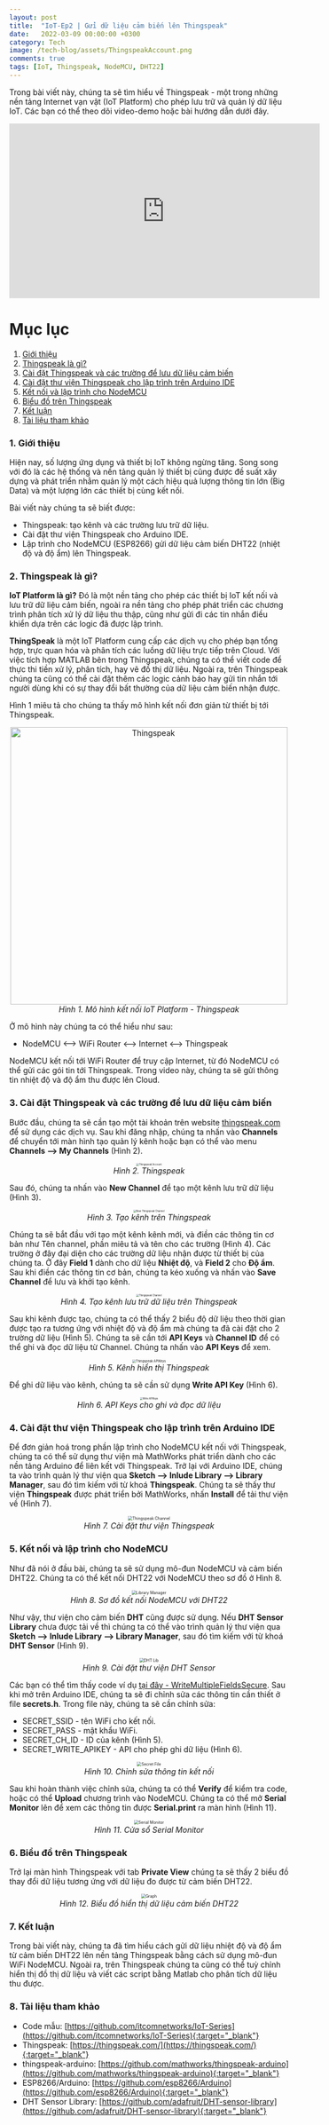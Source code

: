 ```yaml
---
layout: post
title:  "IoT-Ep2 | Gửi dữ liệu cảm biến lên Thingspeak"
date:   2022-03-09 00:00:00 +0300
category: Tech
image: /tech-blog/assets/ThingspeakAccount.png
comments: true
tags: [IoT, Thingspeak, NodeMCU, DHT22]
---
```

Trong bài viết này, chúng ta sẽ tìm hiểu về Thingspeak - một trong những nền tảng Internet vạn vật (IoT Platform) cho phép lưu trữ và quản lý dữ liệu IoT. Các bạn có thể theo dõi video-demo hoặc bài hướng dẫn dưới đây.

<p align="center">
<iframe width="560" height="315" src="https://www.youtube.com/embed/jfxlOaFn1a8" title="YouTube video player" frameborder="0" allow="accelerometer; autoplay; clipboard-write; encrypted-media; gyroscope; picture-in-picture" allowfullscreen></iframe>
</p>

# Mục lục
1. [Giới thiệu](#Section1)
2. [Thingspeak là gì?](#Section2)
3. [Cài đặt Thingspeak và các trường để lưu dữ liệu cảm biến](#Section3)
4. [Cài đặt thư viện Thingspeak cho lập trình trên Arduino IDE](#Section4)
5. [Kết nối và lập trình cho NodeMCU](#Section5)
6. [Biểu đồ trên Thingspeak](#Section6)
7. [Kết luận](#Section7)
8. [Tài liệu tham khảo](#Section8)

### 1. Giới thiệu <a name="Section1"></a>
Hiện nay, số lượng ứng dụng và thiết bị IoT không ngừng tăng. Song song với đó là các hệ thống và nền tảng quản lý thiết bị cũng được đề suất xây dựng và phát triển nhằm quản lý một cách hiệu quả lượng thông tin lớn (Big Data) và một lượng lớn các thiết bị cùng kết nối.

Bài viết này chúng ta sẽ biết được:
- Thingspeak: tạo kênh và các trường lưu trữ dữ liệu.
- Cài đặt thư viện Thingspeak cho Arduino IDE.
- Lập trình cho NodeMCU (ESP8266) gửi dữ liệu cảm biến DHT22 (nhiệt độ và độ ẩm) lên Thingspeak.

### 2. Thingspeak là gì? <a name="Section2"></a>
   
**IoT Platform là gì?** Đó là một nền tảng cho phép các thiết bị IoT kết nối và lưu trữ dữ liệu cảm biến, ngoài ra nền tảng cho phép phát triển các chương trình phân tích xử lý dữ liệu thu thập, cũng như gửi đi các tin nhắn điều khiển dựa trên các logic đã được lập trình.

**ThingSpeak** là một IoT Platform cung cấp các dịch vụ cho phép bạn tổng hợp, trực quan hóa và phân tích các luồng dữ liệu trực tiếp trên Cloud. Với việc tích hợp MATLAB bên trong Thingspeak, chúng ta có thể viết code để thực thi tiền xử lý, phân tích, hay vẽ đồ thị dữ liệu. Ngoài ra, trên Thingspeak chúng ta cũng có thể cài đặt thêm các logic cảnh báo hay gửi tin nhắn tới người dùng khi có sự thay đổi bất thường của dữ liệu cảm biến nhận được.

Hình 1 miêu tả cho chúng ta thấy mô hình kết nối đơn giản từ thiết bị tới Thingspeak.
<p align="center">
  <img alt="Thingspeak" src="/tech-blog/assets/Thingspeak.svg" width=500>
  <br>
    <em>Hình 1. Mô hình kết nối IoT Platform - Thingspeak</em>
</p>

Ở mô hình này chúng ta có thể hiểu như sau:
- NodeMCU <--> WiFi Router <--> Internet <--> Thingspeak

NodeMCU kết nối tới WiFi Router để truy cập Internet, từ đó NodeMCU có thể gửi các gói tin tới Thingspeak.
Trong video này, chúng ta sẽ gửi thông tin nhiệt độ và độ ẩm thu được lên Cloud.

### 3. Cài đặt Thingspeak và các trường để lưu dữ liệu cảm biến <a name="Section3"></a>
   
Bước đầu, chúng ta sẽ cần tạo một tài khoản trên website [thingspeak.com](https://thingspeak.com/) để sử dụng các dịch vụ. Sau khi đăng nhập, chúng ta nhấn vào **Channels** để chuyển tới màn hình tạo quản lý kênh hoặc bạn có thể vào menu **Channels --> My Channels** (Hình 2).
<p align="center">
  <img alt="Thingspeak Account" src="/tech-blog/assets/ThingspeakAccount.png" style="zoom:30%">
  <br>
    <em>Hình 2. Thingspeak</em>
</p>

Sau đó, chúng ta nhấn vào **New Channel** để tạo một kênh lưu trữ dữ liệu (Hình 3).
<p align="center">
  <img alt="New Thingspeak Channel" src="/tech-blog/assets/NewChannel.png" style="zoom:30%">
  <br>
    <em>Hình 3. Tạo kênh trên Thingspeak</em>
</p>

Chúng ta sẽ bắt đầu với tạo một kênh kênh mới, và điền các thông tin cơ bản như Tên channel, phần miêu tả và tên cho các trường (Hình 4). Các trường ở đây đại diện cho các trường dữ liệu nhận được từ thiết bị của chúng ta. Ở đây **Field 1** dành cho dữ liệu **Nhiệt độ**, và **Field 2** cho **Độ ẩm**. Sau khi điền các thông tin cơ bản, chúng ta kéo xuống và nhấn vào **Save Channel** để lưu và khởi tạo kênh.
<p align="center">
  <img alt="Thingspeak Channel" src="/tech-blog/assets/ChannelSetting.png" style="zoom:30%">
  <br>
    <em>Hình 4. Tạo kênh lưu trữ dữ liệu trên Thingspeak</em>
</p>

Sau khi kênh được tạo, chúng ta có thể thấy 2 biểu độ dữ liệu theo thời gian được tạo ra tương ứng với nhiệt độ và độ ẩm mà chúng ta đã cài đặt cho 2 trường dữ liệu (Hình 5). Chúng ta sẽ cần tới **API Keys** và **Channel ID** để có thể ghi và đọc dữ liệu từ Channel. Chúng ta nhấn vào **API Keys** để xem.
<p align="center">
  <img alt="Thingspeak APIKeys" src="/tech-blog/assets/APIKeys.png" style="zoom:40%">
  <br>
    <em>Hình 5. Kênh hiển thị Thingspeak</em>
</p>

Để ghi dữ liệu vào kênh, chúng ta sẽ cần sử dụng **Write API Key** (Hình 6).
<p align="center">
  <img alt="Write APIKeys" src="/tech-blog/assets/WriteAPIKeys.png" style="zoom: 30%">
  <br>
    <em>Hình 6. API Keys cho ghi và đọc dữ liệu</em>
</p>

### 4. Cài đặt thư viện Thingspeak cho lập trình trên Arduino IDE<a name="Section4"></a>
Để đơn giản hoá trong phần lập trình cho NodeMCU kết nối với Thingspeak, chúng ta có thể sử dụng thư viện mà MathWorks phát triển dành cho các nền tảng Arduino để liên kết với Thingspeak. Trở lại với Arduino IDE, chúng ta vào trình quản lý thư viện qua **Sketch --> Inlude Library --> Library Manager**, sau đó tìm kiếm với từ khoá **Thingspeak**. Chúng ta sẽ thấy thư viện **Thingspeak** được phát triển bởi MathWorks, nhấn **Install** để tải thư viện về (Hình 7).
<p align="center">
  <img alt="Thingspeak Channel" src="/tech-blog/assets/Thingspeak_Lib.png" style="zoom:50%">
  <br>
    <em>Hình 7. Cài đặt thư viện Thingspeak</em>
</p>

### 5. Kết nối và lập trình cho NodeMCU <a name="Section5"></a>
Như đã nói ở đầu bài, chúng ta sẽ sử dụng mô-đun NodeMCU và cảm biến DHT22. Chúng ta có thể kết nối DHT22 với NodeMCU theo sơ đồ ở Hình 8.
<p align="center">
  <img alt="Library Manager" src="/tech-blog/assets/NodeMCU_DHT.png" style="zoom:50%">
  <br>
    <em>Hình 8. Sơ đồ kết nối NodeMCU với DHT22</em>
</p>

Như vậy, thư viện cho cảm biến **DHT** cũng được sử dụng. Nếu **DHT Sensor Library** chưa được tải về thì chúng ta có thể vào trình quản lý thư viện qua **Sketch --> Inlude Library --> Library Manager**, sau đó tìm kiếm với từ khoá **DHT Sensor** (Hình 9).
<p align="center">
  <img alt="DHT Lib" src="/tech-blog/assets/LibManager.png" style="zoom:50%">
  <br>
    <em>Hình 9. Cài đặt thư viện DHT Sensor</em>
</p>

Các bạn có thể tìm thấy code ví dụ [tại đây - WriteMultipleFieldsSecure](https://github.com/itcomnetworks/IoT-Series/tree/main/WriteMultipleFieldsSecure). Sau khi mở trên Arduino IDE, chúng ta sẽ đi chỉnh sửa các thông tin cần thiết ở file **secrets.h**. Trong file này, chúng ta sẽ cần chỉnh sửa:
- SECRET_SSID - tên WiFi cho kết nối.
- SECRET_PASS - mật khẩu WiFi.
- SECRET_CH_ID - ID của kênh (Hình 5).
- SECRET_WRITE_APIKEY - API cho phép ghi dữ liệu (Hình 6).
<p align="center">
  <img alt="Secret File" src="/tech-blog/assets/SecretKeys.png" style="zoom:50%">
  <br>
    <em>Hình 10. Chỉnh sửa thông tin kết nối</em>
</p>

Sau khi hoàn thành việc chỉnh sửa, chúng ta có thể **Verify** để kiểm tra code, hoặc có thể **Upload** chương trình vào NodeMCU. Chúng ta có thể mở **Serial Monitor** lên để xem các thông tin được **Serial.print** ra màn hình (Hình 11).
<p align="center">
  <img alt="Serial Monitor" src="/tech-blog/assets/Thingspeak_SerialMonitor.png" style="zoom:50%">
  <br>
    <em>Hình 11. Cửa sổ Serial Monitor</em>
</p>
  
### 6. Biểu đồ trên Thingspeak <a name="Section6"></a>
Trở lại màn hình Thingspeak với tab **Private View** chúng ta sẽ thấy 2 biểu đồ thay đổi dữ liệu tương ứng với dữ liệu đo được từ cảm biến DHT22.
<p align="center">
  <img alt="Graph" src="/tech-blog/assets/Thingspeak_BieuDo.png" style="zoom:50%">
  <br>
    <em>Hình 12. Biểu đồ hiển thị dữ liệu cảm biến DHT22</em>
</p>

### 7. Kết luận <a name="Section7"></a>
Trong bài viết này, chúng ta đã tìm hiểu cách gửi dữ liệu nhiệt độ và độ ẩm từ cảm biến DHT22 lên nền tảng Thingspeak bằng cách sử dụng mô-đun WiFi NodeMCU. Ngoài ra, trên Thingspeak chúng ta cũng có thể tuỳ chỉnh hiển thị đồ thị dữ liệu và viết các script bằng Matlab cho phân tích dữ liệu thu được.

### 8. Tài liệu tham khảo <a name="Section8"></a>
- Code mẫu: [https://github.com/itcomnetworks/IoT-Series](https://github.com/itcomnetworks/IoT-Series){:target="_blank"}
- Thingspeak: [https://thingspeak.com/](https://thingspeak.com/){:target="_blank"}
- thingspeak-arduino: [https://github.com/mathworks/thingspeak-arduino](https://github.com/mathworks/thingspeak-arduino){:target="_blank"}
- ESP8266/Arduino: [https://github.com/esp8266/Arduino](https://github.com/esp8266/Arduino){:target="_blank"}
- DHT Sensor Library: [https://github.com/adafruit/DHT-sensor-library](https://github.com/adafruit/DHT-sensor-library){:target="_blank"}